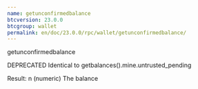 ```yaml
---
name: getunconfirmedbalance
btcversion: 23.0.0
btcgroup: wallet
permalink: en/doc/23.0.0/rpc/wallet/getunconfirmedbalance/
---
```


getunconfirmedbalance

DEPRECATED
Identical to getbalances().mine.untrusted_pending

Result:
n    (numeric) The balance



